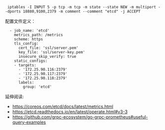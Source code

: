 
```
 iptables -I INPUT 5 -p tcp -m tcp -m state --state NEW -m multiport --dports 18880,9100,2379 -m comment --comment "etcd" -j ACCEPT
 ```
配置文件定义：

```
  - job_name: 'etcd'
    metrics_path: /metrics
    scheme: https
    tls_config:
      cert_file: 'ssl/server.pem'
      key_file: 'ssl/server-key.pem'
      insecure_skip_verify: true
    static_configs:
    - targets: 
      - '172.25.90.116:2379'
      - '172.25.90.117:2379'
      - '172.25.90.118:2379'
      labels:
        group: 'etcd' 
```        
延伸阅读:

- https://coreos.com/etcd/docs/latest/metrics.html
- https://etcd.readthedocs.io/en/latest/operate.html#v3-3
- https://github.com/grpc-ecosystem/go-grpc-prometheus#useful-query-examples
